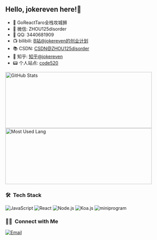 ## Hello, jokereven here!👋

- 🔭 GoReactTaro全栈攻城狮
- 💬 微信: ZHOU125disorder
- 💬 QQ: 3440681909
- 📺 bilibili: [B站@jokereven的创业计划](https://space.bilibili.com/2104605936)
- 📚 CSDN: [CSDN@ZHOU125disorder](https://blog.csdn.net/ZHOU125disorder)
- 🤔 知乎: [知乎@jokereven](https://www.zhihu.com/people/jokereven)
- 📟 个人站点: [code520](http://code520.com.cn)

<img width="456px" height="175px" alt=" GitHub Stats" src="https://github-readme-stats.vercel.app/api?username=jokereven&count_private=true&show_icons=true"/>


<img width="456px" height="175px" alt=" Most Used Lang" src="https://github-readme-stats.vercel.app/api/top-langs/?username=jokereven&layout=compact"/>


### 🛠 &nbsp;Tech Stack
![JavaScript](https://img.shields.io/badge/-JavaScript-333333?style=flat&logo=javascript)
![React](https://img.shields.io/badge/-React-333333?style=flat&logo=react)
![Node.js](https://img.shields.io/badge/-Node-333333?style=flat&logo=node.js)
![Koa.js](https://img.shields.io/badge/-Koa2-333333?style=flat&logo=koa.js)
![miniprogram](https://img.shields.io/badge/-Miniprogram-333333?style=flat&logo=wechat)

### 🤝🏻 &nbsp;Connect with Me
<a href="mailto:zhou125disorder@gmail.com"><img alt="Email" src="https://img.shields.io/badge/Email-zhou125disorder@gmail.com-blue?style=flat-square&logo=gmail"></a>

